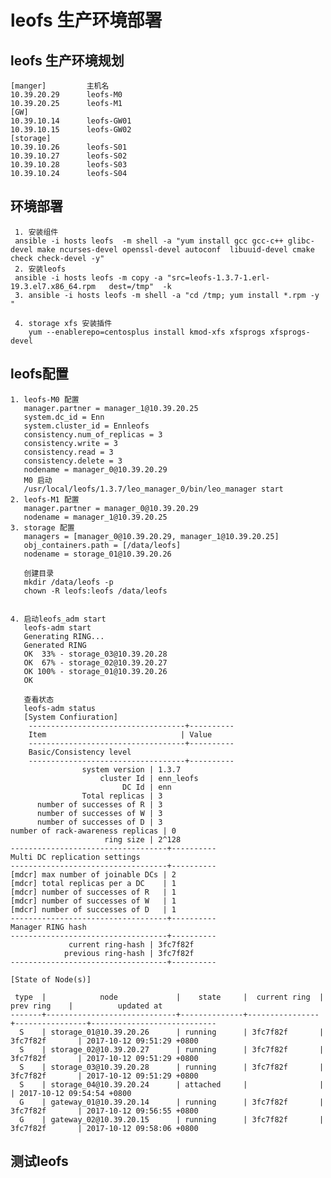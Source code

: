 # leofs 生产环境部署


## leofs 生产环境规划    
    [manger]         主机名
    10.39.20.29      leofs-M0
    10.39.20.25      leofs-M1
    [GW]
    10.39.10.14      leofs-GW01
    10.39.10.15      leofs-GW02  
    [storage]
    10.39.10.26      leofs-S01
    10.39.10.27      leofs-S02 
    10.39.10.28      leofs-S03
    10.39.10.24      leofs-S04  
 
## 环境部署

     1. 安装组件
     ansible -i hosts leofs  -m shell -a "yum install gcc gcc-c++ glibc-devel make ncurses-devel openssl-devel autoconf  libuuid-devel cmake check check-devel -y" 
     2. 安装leofs 
     ansible -i hosts leofs -m copy -a "src=leofs-1.3.7-1.erl-19.3.el7.x86_64.rpm   dest=/tmp"  -k 
     3. ansible -i hosts leofs -m shell -a "cd /tmp; yum install *.rpm -y " 

     4. storage xfs 安装插件  
        yum --enablerepo=centosplus install kmod-xfs xfsprogs xfsprogs-devel
## leofs配置
 
    1. leofs-M0 配置
       manager.partner = manager_1@10.39.20.25
       system.dc_id = Enn
       system.cluster_id = Ennleofs
       consistency.num_of_replicas = 3
       consistency.write = 3
       consistency.read = 3
       consistency.delete = 3
       nodename = manager_0@10.39.20.29     
       M0 启动
       /usr/local/leofs/1.3.7/leo_manager_0/bin/leo_manager start    
    2. leofs-M1 配置
       manager.partner = manager_0@10.39.20.29
       nodename = manager_1@10.39.20.25
    3. storage 配置
       managers = [manager_0@10.39.20.29, manager_1@10.39.20.25]
       obj_containers.path = [/data/leofs] 
       nodename = storage_01@10.39.20.26
       
       创建目录 
       mkdir /data/leofs -p  
       chown -R leofs:leofs /data/leofs  
    
    
    4. 启动leofs_adm start   
       leofs-adm start 
       Generating RING...
       Generated RING
       OK  33% - storage_03@10.39.20.28
       OK  67% - storage_02@10.39.20.27
       OK 100% - storage_01@10.39.20.26
       OK
       
       查看状态
       leofs-adm status  
       [System Confiuration]
        -----------------------------------+----------
        Item                              | Value    
        -----------------------------------+----------
        Basic/Consistency level
        -----------------------------------+----------
                    system version | 1.3.7
                        cluster Id | enn_leofs
                             DC Id | enn
                    Total replicas | 3
          number of successes of R | 3
          number of successes of W | 3
          number of successes of D | 3
    number of rack-awareness replicas | 0
                         ring size | 2^128
    -----------------------------------+----------
    Multi DC replication settings
    -----------------------------------+----------
    [mdcr] max number of joinable DCs | 2
    [mdcr] total replicas per a DC    | 1
    [mdcr] number of successes of R   | 1
    [mdcr] number of successes of W   | 1
    [mdcr] number of successes of D   | 1
    -----------------------------------+----------
    Manager RING hash
    -----------------------------------+----------
                 current ring-hash | 3fc7f82f
                previous ring-hash | 3fc7f82f
    -----------------------------------+----------

    [State of Node(s)]
 
     type  |            node             |    state     |  current ring  |   prev ring    |          updated at         
    -------+-----------------------------+--------------+----------------+----------------+----------------------------
      S    | storage_01@10.39.20.26      | running      | 3fc7f82f       | 3fc7f82f       | 2017-10-12 09:51:29 +0800
      S    | storage_02@10.39.20.27      | running      | 3fc7f82f       | 3fc7f82f       | 2017-10-12 09:51:29 +0800
      S    | storage_03@10.39.20.28      | running      | 3fc7f82f       | 3fc7f82f       | 2017-10-12 09:51:29 +0800
      S    | storage_04@10.39.20.24      | attached     |                |                | 2017-10-12 09:54:54 +0800
      G    | gateway_01@10.39.20.14      | running      | 3fc7f82f       | 3fc7f82f       | 2017-10-12 09:56:55 +0800
      G    | gateway_02@10.39.20.15      | running      | 3fc7f82f       | 3fc7f82f       | 2017-10-12 09:58:06 +0800

## 测试leofs  
    
    
    
    